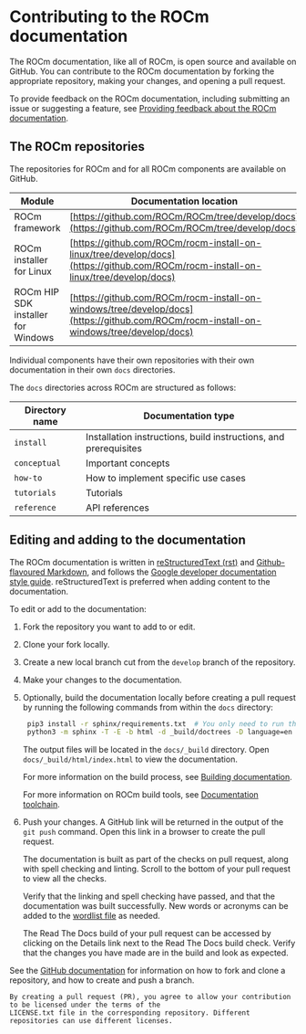<head>
  <meta charset="UTF-8">
  <meta name="description" content="Contributing to ROCm">
  <meta name="keywords" content="ROCm, contributing, contribute, maintainer, contributor">
</head>

# Contributing to the ROCm documentation

The ROCm documentation, like all of ROCm, is open source and available on GitHub. You can contribute to the ROCm documentation by forking the appropriate repository, making your changes, and opening a pull request.

To provide feedback on the ROCm documentation, including submitting an issue or suggesting a feature, see [Providing feedback about the ROCm documentation](./feedback.md).

## The ROCm repositories

The repositories for ROCm and for all ROCm components are available on GitHub.

| Module | Documentation location |
| --- | --- |
| ROCm framework | [https://github.com/ROCm/ROCm/tree/develop/docs](https://github.com/ROCm/ROCm/tree/develop/docs) |
| ROCm installer for Linux | [https://github.com/ROCm/rocm-install-on-linux/tree/develop/docs](https://github.com/ROCm/rocm-install-on-linux/tree/develop/docs) |
| ROCm HIP SDK installer for Windows |  [https://github.com/ROCm/rocm-install-on-windows/tree/develop/docs](https://github.com/ROCm/rocm-install-on-windows/tree/develop/docs) |

Individual components have their own repositories with their own documentation in their own `docs` directories.

The `docs` directories across ROCm are structured as follows:

| Directory name | Documentation type |
|-------|----------|
| `install` | Installation instructions, build instructions, and prerequisites |
| `conceptual` | Important concepts |
| `how-to` | How to implement specific use cases |
| `tutorials` | Tutorials |
| `reference` | API references |

## Editing and adding to the documentation

The ROCm documentation is written in [reStructuredText (rst)](https://www.sphinx-doc.org/en/master/usage/restructuredtext/index.html) and [Github-flavoured Markdown](https://github.github.com/gfm/), and follows the [Google developer documentation style guide](https://developers.google.com/style/highlights). reStructuredText is preferred when adding content to the documentation.

To edit or add to the documentation:

1. Fork the repository you want to add to or edit.
2. Clone your fork locally.
3. Create a new local branch cut from the `develop` branch of the repository.
4. Make your changes to the documentation.

5. Optionally, build the documentation locally before creating a pull request by running the following commands from within the `docs` directory:

    ```bash
     pip3 install -r sphinx/requirements.txt  # You only need to run this command once
     python3 -m sphinx -T -E -b html -d _build/doctrees -D language=en . _build/html
     ```

    The output files will be located in the `docs/_build` directory. Open `docs/_build/html/index.html` to view the documentation.

    For more information on the build process, see [Building documentation](building.md).

    For more information on ROCm build tools, see [Documentation toolchain](toolchain.md).
6. Push your changes. A GitHub link will be returned in the output of the `git push` command. Open this link in a browser to create the pull request.

    The documentation is built as part of the checks on pull request, along with spell checking and linting. Scroll to the bottom of your pull request to view all the checks. 

    Verify that the linking and spell checking have passed, and that the documentation was built successfully. New words or acronyms can be added to the [wordlist file](https://github.com/ROCm/rocm-docs-core/blob/develop/.wordlist.txt) as needed.

    The Read The Docs build of your pull request can be accessed by clicking on the Details link next to the Read The Docs build check. Verify that the changes you have made are in the build and look as expected.

See the [GitHub documentation](https://docs.github.com/en) for information on how to fork and clone a repository, and how to create and push a branch.

```{important}
By creating a pull request (PR), you agree to allow your contribution to be licensed under the terms of the
LICENSE.txt file in the corresponding repository. Different repositories can use different licenses.
```
